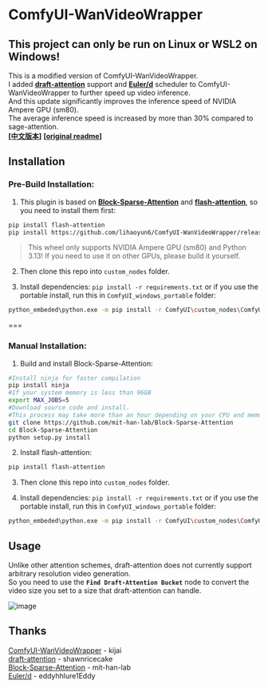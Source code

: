 # ComfyUI-WanVideoWrapper
## This project can only be run on Linux or WSL2 on Windows!

This is a modified version of ComfyUI-WanVideoWrapper.  
 I
added **[draft-attention](https://github.com/shawnricecake/draft-attention)** support and **[Euler/d](https://github.com/eddyhhlure1Eddy/Euler-d)** scheduler to ComfyUI-WanVideoWrapper to further speed up video inference.  
And this update significantly improves the inference speed of NVIDIA Ampere GPU (sm80).  
The average inference speed is increased by more than 30% compared to sage-attention.  
**[[中文版本](./readme_zh.md)]** **[[original readme](./original_readme.md)]**  

## Installation

### Pre-Build Installation:
1) This plugin is based on **[Block-Sparse-Attention](https://github.com/mit-han-lab/Block-Sparse-Attention)** and **[flash-attention](https://github.com/Dao-AILab/flash-attention)**, so you need to install them first:  

```bash
pip install flash-attention
pip install https://github.com/lihaoyun6/ComfyUI-WanVideoWrapper/releases/download/v0.0.1/block_sparse_attn-0.0.1-nv-sm80-cp313-cp313-linux_x86_64.whl
```

> This wheel only supports NVIDIA Ampere GPU (sm80) and Python 3.13! If you need to use it on other GPUs, please build it yourself.  
> 

2) Then clone this repo into `custom_nodes` folder.  

3) Install dependencies: `pip install -r requirements.txt`
   or if you use the portable install, run this in `ComfyUI_windows_portable` folder:

```bash
python_embeded\python.exe -m pip install -r ComfyUI\custom_nodes\ComfyUI-WanVideoWrapper\requirements.txt
```

===

### Manual Installation:
1) Build and install Block-Sparse-Attention:

```bash
#Install ninja for faster compilation
pip install ninja
#If your system memory is less than 96GB
export MAX_JOBS=5
#Download source code and install.
#This process may take more than an hour depending on your CPU and memory. Please be patient.
git clone https://github.com/mit-han-lab/Block-Sparse-Attention
cd Block-Sparse-Attention
python setup.py install
```
2) Install flash-attention:  

```bash
pip install flash-attention
```
3) Then clone this repo into `custom_nodes` folder.  

4) Install dependencies: `pip install -r requirements.txt`
   or if you use the portable install, run this in `ComfyUI_windows_portable` folder:

```bash
python_embeded\python.exe -m pip install -r ComfyUI\custom_nodes\ComfyUI-WanVideoWrapper\requirements.txt
```

## Usage
Unlike other attention schemes, draft-attention does not currently support arbitrary resolution video generation.  
So you need to use the **`Find Draft-Attention Bucket`** node to convert the video size you set to a size that draft-attention can handle.  

![image](https://github.com/user-attachments/assets/f9a75df1-4843-4b34-ac9b-24e5f6f5602d)

## Thanks
[ComfyUI-WanVideoWrapper](https://github.com/kijai/ComfyUI-WanVideoWrapper) - kijai  
[draft-attention](https://github.com/shawnricecake/draft-attention) - shawnricecake  
[Block-Sparse-Attention](https://github.com/mit-han-lab/Block-Sparse-Attention) - mit-han-lab  
[Euler/d](https://github.com/eddyhhlure1Eddy/Euler-d) - eddyhhlure1Eddy  
